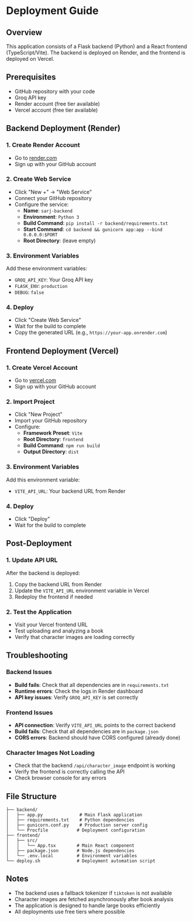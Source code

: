 # Deployment Guide

## Overview
This application consists of a Flask backend (Python) and a React frontend (TypeScript/Vite). The backend is deployed on Render, and the frontend is deployed on Vercel.

## Prerequisites
- GitHub repository with your code
- Groq API key
- Render account (free tier available)
- Vercel account (free tier available)

## Backend Deployment (Render)

### 1. Create Render Account
- Go to [render.com](https://render.com)
- Sign up with your GitHub account

### 2. Create Web Service
- Click "New +" → "Web Service"
- Connect your GitHub repository
- Configure the service:
  - **Name**: `sarj-backend`
  - **Environment**: `Python 3`
  - **Build Command**: `pip install -r backend/requirements.txt`
  - **Start Command**: `cd backend && gunicorn app:app --bind 0.0.0.0:$PORT`
  - **Root Directory**: (leave empty)

### 3. Environment Variables
Add these environment variables:
- `GROQ_API_KEY`: Your Groq API key
- `FLASK_ENV`: `production`
- `DEBUG`: `false`

### 4. Deploy
- Click "Create Web Service"
- Wait for the build to complete
- Copy the generated URL (e.g., `https://your-app.onrender.com`)

## Frontend Deployment (Vercel)

### 1. Create Vercel Account
- Go to [vercel.com](https://vercel.com)
- Sign up with your GitHub account

### 2. Import Project
- Click "New Project"
- Import your GitHub repository
- Configure:
  - **Framework Preset**: `Vite`
  - **Root Directory**: `frontend`
  - **Build Command**: `npm run build`
  - **Output Directory**: `dist`

### 3. Environment Variables
Add this environment variable:
- `VITE_API_URL`: Your backend URL from Render

### 4. Deploy
- Click "Deploy"
- Wait for the build to complete

## Post-Deployment

### 1. Update API URL
After the backend is deployed:
1. Copy the backend URL from Render
2. Update the `VITE_API_URL` environment variable in Vercel
3. Redeploy the frontend if needed

### 2. Test the Application
- Visit your Vercel frontend URL
- Test uploading and analyzing a book
- Verify that character images are loading correctly

## Troubleshooting

### Backend Issues
- **Build fails**: Check that all dependencies are in `requirements.txt`
- **Runtime errors**: Check the logs in Render dashboard
- **API key issues**: Verify `GROQ_API_KEY` is set correctly

### Frontend Issues
- **API connection**: Verify `VITE_API_URL` points to the correct backend
- **Build fails**: Check that all dependencies are in `package.json`
- **CORS errors**: Backend should have CORS configured (already done)

### Character Images Not Loading
- Check that the backend `/api/character_image` endpoint is working
- Verify the frontend is correctly calling the API
- Check browser console for any errors

## File Structure
```
├── backend/
│   ├── app.py              # Main Flask application
│   ├── requirements.txt    # Python dependencies
│   ├── gunicorn.conf.py    # Production server config
│   └── Procfile           # Deployment configuration
├── frontend/
│   ├── src/
│   │   └── App.tsx        # Main React component
│   ├── package.json       # Node.js dependencies
│   └── .env.local         # Environment variables
└── deploy.sh              # Deployment automation script
```

## Notes
- The backend uses a fallback tokenizer if `tiktoken` is not available
- Character images are fetched asynchronously after book analysis
- The application is designed to handle large books efficiently
- All deployments use free tiers where possible 